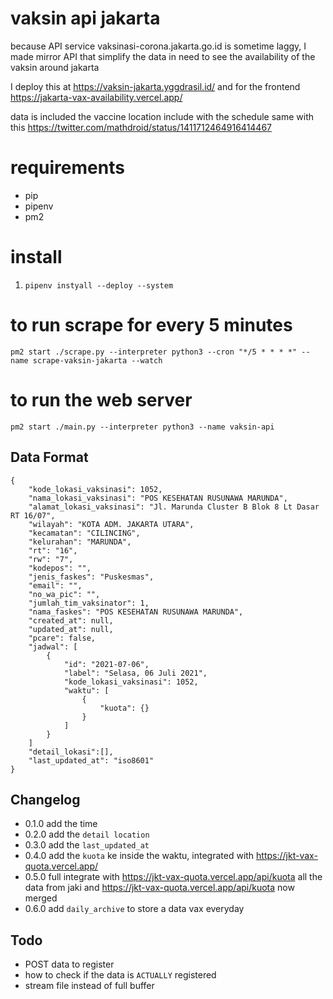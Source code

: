 # vaksin api jakarta

because API service vaksinasi-corona.jakarta.go.id is sometime laggy, I made mirror API that simplify the data in need to see the availability of the vaksin around jakarta

I deploy this at https://vaksin-jakarta.yggdrasil.id/ and for the frontend https://jakarta-vax-availability.vercel.app/

data is included the vaccine location include with the schedule same with this https://twitter.com/mathdroid/status/1411712464916414467

# requirements
- pip
- pipenv
- pm2

# install
1. `pipenv instyall --deploy --system`

# to run scrape for every 5 minutes
`pm2 start ./scrape.py --interpreter python3 --cron "*/5 * * * *" --name scrape-vaksin-jakarta --watch`

# to run the web server
`pm2 start ./main.py --interpreter python3 --name vaksin-api`

## Data Format

```
{
    "kode_lokasi_vaksinasi": 1052,
    "nama_lokasi_vaksinasi": "POS KESEHATAN RUSUNAWA MARUNDA",
    "alamat_lokasi_vaksinasi": "Jl. Marunda Cluster B Blok 8 Lt Dasar RT 16/07",
    "wilayah": "KOTA ADM. JAKARTA UTARA",
    "kecamatan": "CILINCING",
    "kelurahan": "MARUNDA",
    "rt": "16",
    "rw": "7",
    "kodepos": "",
    "jenis_faskes": "Puskesmas",
    "email": "",
    "no_wa_pic": "",
    "jumlah_tim_vaksinator": 1,
    "nama_faskes": "POS KESEHATAN RUSUNAWA MARUNDA",
    "created_at": null,
    "updated_at": null,
    "pcare": false,
    "jadwal": [
        {
            "id": "2021-07-06",
            "label": "Selasa, 06 Juli 2021",
            "kode_lokasi_vaksinasi": 1052,
            "waktu": [
                {
                    "kuota": {}
                }
            ]
        }
    ]
    "detail_lokasi":[],
    "last_updated_at": "iso8601"
}
```

## Changelog

- 0.1.0 add the time
- 0.2.0 add the `detail location`
- 0.3.0 add the `last_updated_at`
- 0.4.0 add the `kuota` ke inside the waktu, integrated with https://jkt-vax-quota.vercel.app/
- 0.5.0 full integrate with https://jkt-vax-quota.vercel.app/api/kuota all the data from jaki and https://jkt-vax-quota.vercel.app/api/kuota now merged
- 0.6.0 add `daily_archive` to store a data vax everyday

## Todo
- POST data to register
- how to check if the data is `ACTUALLY` registered
- stream file instead of full buffer
